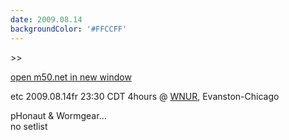 ```yaml
---
date: 2009.08.14
backgroundColor: '#FFCCFF'
---
```


\>>

[open m50.net in new window  
](http://m50.net/)  


etc 2009.08.14fr 23:30 CDT 4hours @ [WNUR](http://www.wnur.org/), Evanston-Chicago  

pHonaut & Wormgear...  
no setlist
